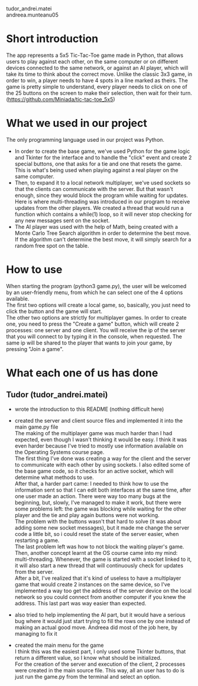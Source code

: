 tudor_andrei.matei <br />
andreea.munteanu05 <br />

# Short introduction 

The app represents a 5x5 Tic-Tac-Toe game made in Python, that allows users to play against each other,
on the same computer or on different devices connected to the same network, or against an AI player, which
will take its time to think about the correct move. Unlike the classic 3x3 game, in order to win, a player
needs to have 4 spots in a line marked as theirs. The game is pretty simple to understand, every player
needs to click on one of the 25 buttons on the screen to make their selection, then wait for their turn.
<br />
(https://github.com/Miniada/tic-tac-toe_5x5)


# What we used in our project

The only programming language used in our project was Python. 
* In order to create the base game, we've used Python for the game logic and Tkinter for the interface
and to handle the "click" event and create 2 special buttons, one that asks for a tie and one that
resets the game. This is what's being used when playing against a real player on the same computer.
* Then, to expand it to a local network multiplayer, we've used sockets so that the clients can communicate
with the server.  But that wasn't enough, since they would block the program while waiting for updates.
Here is where multi-threading was introduced in our program to receive updates from the other players.
We created a thread that would run a function which contains a while(1) loop, so it will never stop checking
for any new messages sent on the socket.
* The AI player was used with the help of Math, being created with a Monte Carlo Tree Search algorithm in
order to determine the best move. If the algorithm can't determine the best move, it will simply search for
a random free spot on the table.


# How to use

When starting the program (python3 game.py), the user will be welcomed by an user-friendly menu, from
which he can select one of the 4 options available. <br />
The first two options will create a local game, so, basically, you just need to click the button and the game will start. <br />
The other two options are strictly for multiplayer games. In order to create one, you need to press the "Create a game" button, which will create 2 processes: one server and one client. You will receive the ip of the server that you will connect to by typing it in the console, when requested. The same ip will be shared to the player that wants to join your game, by pressing "Join a game".




# What each one of us has done


## Tudor (tudor_andrei.matei)

- wrote the introduction to this README (nothing difficult here) <br />
- created the server and client source files and implemented it into the main game.py file <br />
The making of the multiplayer game was much harder than I had expected, even though I wasn't thinking
it would be easy. I think it was even harder because I've tried to mostly use information available on the
Operating Systems course page. <br />
The first thing I've done was creating a way for the client and the server to communicate with each other by
using sockets. I also edited some of the base game code, so it checks for an active socket, which
will determine what methods to use.<br />
After that, a harder part came: I needed to think how to use the information sent so that I
can edit both interfaces at the same time, after one user made an action. There were way too many bugs
at the beginning, but, slowly, I've managed to make it work, but there were some problems left:
the game was blocking while waiting for the other player and the tie and play again buttons were not
working. <br />
The problem with the buttons wasn't that hard to solve (it was about adding some new socket
messages), but it made me change the server code a little bit, so i could reset the state of the server easier,
when restarting a game.<br />
The last problem left was how to not block the waiting player's game. Then, another concept learnt at the
OS course came into my mind: multi-threading. Whenever, the game is started with a socket linked to it,
it will also start a new thread that will continuously check for updates from the server.<br />
After a bit, I've realized that it's kind of useless to have a multiplayer game that would create 2 instances
on the same device, so I've implemented a way too get the address of the server device on the local network
so you could connect from another computer if you knew the address. This last part was way easier than expected.<br />


- also tried to help implementing the AI part, but it would have a serious bug where it would just start trying to  fill the rows one by one instead of making an actual good move. Andreea did most of the job here, by 
managing to fix it

- created the main menu for the game  <br />
I think this was the easiest part, I only used some Tkinter buttons, that return a different value, so I
know what should be initialized. <br />
For the creation of the server and execution of the client, 2 processes were created in the main source file.
This way, all an user has to do is just run the game.py from the terminal and select an option. <br />




